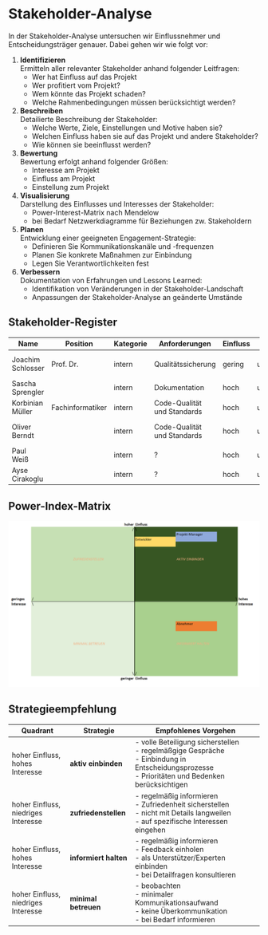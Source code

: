 # Stakeholder-Analyse
In der Stakeholder-Analyse untersuchen wir Einflussnehmer und Entscheidungsträger genauer. Dabei gehen wir wie folgt vor:

1. **Identifizieren**<br>
Ermitteln aller relevanter Stakeholder anhand folgender Leitfragen:
    * Wer hat Einfluss auf das Projekt
    * Wer profitiert vom Projekt?
    * Wem könnte das Projekt schaden?
    * Welche Rahmenbedingungen müssen berücksichtigt werden?
2. **Beschreiben**<br>
Detailierte Beschreibung der Stakeholder:
    * Welche Werte, Ziele, Einstellungen und Motive haben sie?
    * Welchen Einfluss haben sie auf das Projekt und andere Stakeholder?
    * Wie können sie beeinflusst werden?
3. **Bewertung**<br>
Bewertung erfolgt anhand folgender Größen:
    * Interesse am Projekt
    * Einfluss am Projekt
    * Einstellung zum Projekt
4. **Visualisierung**<br>
Darstellung des Einflusses und Interesses der Stakeholder:
    * Power-Interest-Matrix nach Mendelow
    * bei Bedarf Netzwerkdiagramme für Beziehungen zw. Stakeholdern
5. **Planen**<br>
Entwicklung einer geeigneten Engagement-Strategie:
    * Definieren Sie Kommunikationskanäle und -frequenzen
    * Planen Sie konkrete Maßnahmen zur Einbindung
    * Legen Sie Verantwortlichkeiten fest
6. **Verbessern**<br>
 Dokumentation von Erfahrungen und Lessons Learned:
    * Identifikation von Veränderungen in der Stakeholder-Landschaft
    * Anpassungen der Stakeholder-Analyse an geänderte Umstände

## Stakeholder-Register
| Name | Position | Kategorie | Anforderungen | Einfluss | Einstellung | Konfliktpotenzial | Rolle | E-mail Addresse | Kommunikationsfrequenz | Anmerkung |
| --- | --- | --- | --- | --- | --- | --- | --- | --- | --- | --- |
| Joachim Schlosser | Prof. Dr. | intern | Qualitätssicherung | gering | unterstützend | niedrig | Abnehmer | joachim.schlosser@iu.org | 1x/Woche | Wartezeiten gering halten |
| Sascha Sprengler |  | intern | Dokumentation | hoch | unterstützend | niedrig | Entwicklung, PM | sascha.sprengler@iu-study.org | 1x/Woche | Verfasser |
| Korbinian Müller | Fachinformatiker | intern | Code-Qualität und Standards | hoch | unterstützend | niedrig | Entwicklung, PM | korbinian.mueller@iu-study.org | 1x/Woche | 3D-Drucker |
| Oliver Berndt |  | intern | Code-Qualität und Standards | hoch | unterstützend | niedrig | Entwicklung, PM | oliver.berndt@iu-study.org | 1x/Woche | hohe Python-Erfahrung |
| Paul Weiß |  | intern | ? | hoch | unterstützend | niedrig | Entwicklung | paul.weiss@iu-study.org | 1x/Woche |  |
| Ayse Cirakoglu |  | intern | ? | hoch | unterstützend | niedrig | Entwicklung | ayse.cirakoglu@iu-study.org | 2x/Monat |  |

## Power-Index-Matrix
![Power-Index-Matrix](Bilder/riskmanagement-matrix.png)

## Strategieempfehlung
| Quadrant | Strategie | Empfohlenes Vorgehen |
| --- | --- | --- |
| hoher Einfluss,<br>hohes Interesse | **aktiv einbinden** | - volle Beteiligung sicherstellen<br>- regelmäßgige Gespräche<br>- Einbindung in Entscheidungsprozesse<br>- Prioritäten und Bedenken berücksichtigen |
| hoher Einfluss,<br>niedriges Interesse | **zufriedenstellen** | - regelmäßig informieren<br>- Zufriedenheit sicherstellen<br>- nicht mit Details langweilen<br>- auf spezifische Interessen eingehen |
| hoher Einfluss,<br>hohes Interesse | **informiert halten** | - regelmäßig informieren<br>- Feedback einholen<br>- als Unterstützer/Experten einbinden<br>- bei Detailfragen konsultieren |
| hoher Einfluss,<br>niedriges Interesse | **minimal betreuen** | - beobachten<br>- minimaler Kommunikationsaufwand<br>- keine Überkommunikation<br>- bei Bedarf informieren |
